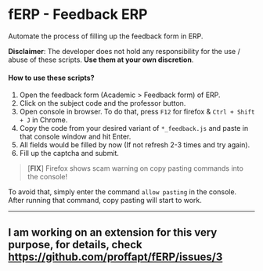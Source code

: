 fERP - Feedback ERP
====================
Automate the process of filling up the feedback form in ERP.

**Disclaimer**: The developer does not hold any responsibility for the use / abuse of these scripts. **Use them at your own discretion**.

#### How to use these scripts?
1. Open the feedback form (Academic > Feedback form) of ERP.
2. Click on the subject code and the professor button.
3. Open console in browser.
   To do that, press ``F12`` for firefox & ``Ctrl + Shift + J`` in Chrome.
4. Copy the code from your desired variant of `*_feedback.js` and paste in that console window and hit Enter.
5. All fields would be filled by now (If not refresh 2-3 times and try again).
6. Fill up the captcha and submit.
    
> [**FIX**] Firefox shows scam warning on copy pasting commands into the console!

To avoid that, simply enter the command `allow pasting` in the console.<br>
After running that command, copy pasting will start to work.

***

## I am working on an extension for this very purpose, for details, check https://github.com/proffapt/fERP/issues/3
